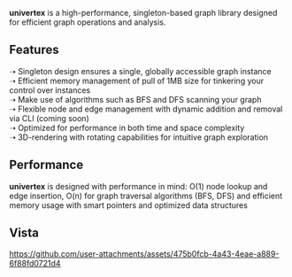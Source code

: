 **univertex** is a high-performance, singleton-based graph library designed for efficient graph operations and analysis.

## Features

➝ Singleton design ensures a single, globally accessible graph instance  
➝ Efficient memory management of pull of 1MB size for tinkering your control over instances  
➝ Make use of algorithms such as BFS and DFS scanning your graph  
➝ Flexible node and edge management with dynamic addition and removal via CLI (coming soon)  
➝ Optimized for performance in both time and space complexity  
➝ 3D-rendering with rotating capabilities for intuitive graph exploration

## Performance
**univertex** is designed with performance in mind: O(1) node lookup and edge insertion, O(n) for graph traversal algorithms (BFS, DFS) and efficient memory usage with smart pointers and optimized data structures

## Vista

https://github.com/user-attachments/assets/475b0fcb-4a43-4eae-a889-6f88fd0721d4

